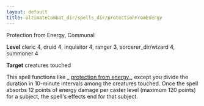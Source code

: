 ```yaml
---
layout: default
title: ultimateCombat_dir/spells_dir/protectionFromEnergy
---
```

Protection from Energy, Communal

**Level** cleric 4, druid 4, inquisitor 4, ranger 3, sorcerer_dir/wizard 4, summoner 4

**Target** creatures touched

This spell functions like _ [protection from energy](../../spells_dir/protectionFromEnergy#_protection-from-energy)_, except you divide the duration in 10-minute intervals among the creatures touched. Once the spell absorbs 12 points of energy damage per caster level (maximum 120 points) for a subject, the spell's effects end for that subject.

